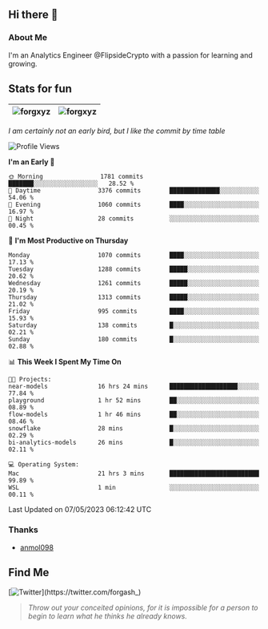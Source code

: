 ## Hi there 👋

### About Me

I'm an Analytics Engineer @FlipsideCrypto with a passion for learning and growing.
  
## Stats for fun

| <img align="center" src="https://github-readme-streak-stats.herokuapp.com/?user=forgxyz&theme=tokyonight" alt="forgxyz" /> | <img align="center" src="https://github-readme-stats.vercel.app/api?username=forgxyz&theme=tokyonight&show_icons=true" alt="forgxyz" /> |
| ------------- |------------- |

*I am certainly not an early bird, but I like the commit by time table*  

<!--START_SECTION:waka-->
![Profile Views](http://img.shields.io/badge/Profile%20Views-0-blue)

**I'm an Early 🐤** 

```text
🌞 Morning                1781 commits        ███████░░░░░░░░░░░░░░░░░░   28.52 % 
🌆 Daytime                3376 commits        ██████████████░░░░░░░░░░░   54.06 % 
🌃 Evening                1060 commits        ████░░░░░░░░░░░░░░░░░░░░░   16.97 % 
🌙 Night                  28 commits          ░░░░░░░░░░░░░░░░░░░░░░░░░   00.45 % 
```
📅 **I'm Most Productive on Thursday** 

```text
Monday                   1070 commits        ████░░░░░░░░░░░░░░░░░░░░░   17.13 % 
Tuesday                  1288 commits        █████░░░░░░░░░░░░░░░░░░░░   20.62 % 
Wednesday                1261 commits        █████░░░░░░░░░░░░░░░░░░░░   20.19 % 
Thursday                 1313 commits        █████░░░░░░░░░░░░░░░░░░░░   21.02 % 
Friday                   995 commits         ████░░░░░░░░░░░░░░░░░░░░░   15.93 % 
Saturday                 138 commits         █░░░░░░░░░░░░░░░░░░░░░░░░   02.21 % 
Sunday                   180 commits         █░░░░░░░░░░░░░░░░░░░░░░░░   02.88 % 
```


📊 **This Week I Spent My Time On** 

```text
🐱‍💻 Projects: 
near-models              16 hrs 24 mins      ███████████████████░░░░░░   77.84 % 
playground               1 hr 52 mins        ██░░░░░░░░░░░░░░░░░░░░░░░   08.89 % 
flow-models              1 hr 46 mins        ██░░░░░░░░░░░░░░░░░░░░░░░   08.46 % 
snowflake                28 mins             █░░░░░░░░░░░░░░░░░░░░░░░░   02.29 % 
bi-analytics-models      26 mins             █░░░░░░░░░░░░░░░░░░░░░░░░   02.11 % 

💻 Operating System: 
Mac                      21 hrs 3 mins       █████████████████████████   99.89 % 
WSL                      1 min               ░░░░░░░░░░░░░░░░░░░░░░░░░   00.11 % 
```


 Last Updated on 07/05/2023 06:12:42 UTC
<!--END_SECTION:waka-->

### Thanks
 - [anmol098](https://github.com/anmol098/waka-readme-stats/)
  
## Find Me
[![Twitter](https://img.shields.io/twitter/url/https/twitter.com/forgash_.svg?style=social&label=Follow%20%40forgash_)](https://twitter.com/forgash_)


> *Throw out your conceited opinions, for it is impossible for a person to begin to learn what he thinks he already knows.* 
